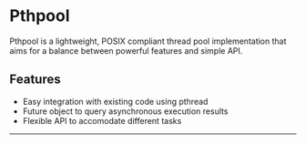 Pthpool
===========
Pthpool is a lightweight, POSIX compliant thread pool implementation that aims for a balance between powerful features and simple API.


## Features
- Easy integration with existing code using pthread
- Future object to query asynchronous execution results
- Flexible API to accomodate different tasks

---

